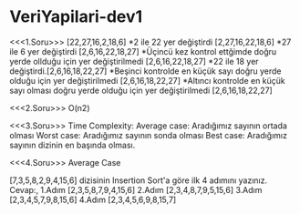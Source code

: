 # VeriYapilari-dev1

<<<1.Soru>>>
[22,27,16,2,18,6] 
*2 ile 22 yer değiştirdi [2,27,16,22,18,6]
*27 ile 6 yer değiştirdi [2,6,16,22,18,27]
*Üçincü kez kontrol ettğimde doğru yerde ollduğu için yer değiştirilmedi [2,6,16,22,18,27]
*22 ile 18 yer değiştirdi.[2,6,16,18,22,27]
*Beşinci kontrolde en küçük sayı doğru yerde olduğu için yer değiştirilmedi [2,6,16,18,22,27]
*Altıncı kontrolde en küçük sayı olması doğru yerde olduğu için yer değiştirilmedi [2,6,16,18,22,27] 

<<<2.Soru>>>
O(n2)

<<<3.Soru>>>
Time Complexity: Average case: Aradığımız sayının ortada olması Worst case: Aradığımız sayının sonda olması Best case: Aradığımız sayının dizinin en başında olması.

<<<4.Soru>>>
Average Case

[7,3,5,8,2,9,4,15,6] dizisinin Insertion Sort'a göre ilk 4 adımını yazınız. Cevap:,
1.Adım [2,3,5,8,7,9,4,15,6]
2.Adım [2,3,4,8,7,9,5,15,6]
3.Adım [2,3,4,5,7,9,8,15,6]
4.Adım [2,3,4,5,6,9,8,15,7]
